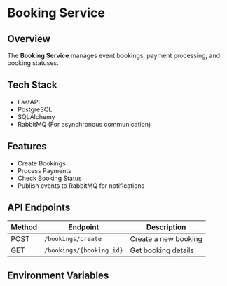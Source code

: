 # Booking Service

## Overview
The **Booking Service** manages event bookings, payment processing, and booking statuses.

## Tech Stack
- FastAPI
- PostgreSQL
- SQLAlchemy
- RabbitMQ (For asynchronous communication)

## Features
- Create Bookings
- Process Payments
- Check Booking Status
- Publish events to RabbitMQ for notifications

## API Endpoints
| Method | Endpoint         | Description |
|--------|-----------------|-------------|
| POST   | `/bookings/create` | Create a new booking |
| GET    | `/bookings/{booking_id}` | Get booking details |

## Environment Variables
